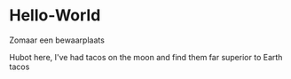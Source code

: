 # Hello-World
Zomaar een bewaarplaats

Hubot here, 
I've had tacos on the moon and find them far superior to Earth tacos
